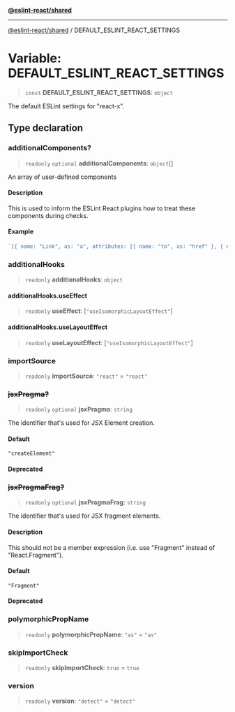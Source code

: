 [**@eslint-react/shared**](../README.md)

***

[@eslint-react/shared](../README.md) / DEFAULT\_ESLINT\_REACT\_SETTINGS

# Variable: DEFAULT\_ESLINT\_REACT\_SETTINGS

> `const` **DEFAULT\_ESLINT\_REACT\_SETTINGS**: `object`

The default ESLint settings for "react-x".

## Type declaration

### additionalComponents?

> `readonly` `optional` **additionalComponents**: `object`[]

An array of user-defined components

#### Description

This is used to inform the ESLint React plugins how to treat these components during checks.

#### Example

```ts
`[{ name: "Link", as: "a", attributes: [{ name: "to", as: "href" }, { name: "rel", defaultValue: "noopener noreferrer" }] }]`
```

### additionalHooks

> `readonly` **additionalHooks**: `object`

#### additionalHooks.useEffect

> `readonly` **useEffect**: \[`"useIsomorphicLayoutEffect"`\]

#### additionalHooks.useLayoutEffect

> `readonly` **useLayoutEffect**: \[`"useIsomorphicLayoutEffect"`\]

### importSource

> `readonly` **importSource**: `"react"` = `"react"`

### ~~jsxPragma?~~

> `readonly` `optional` **jsxPragma**: `string`

The identifier that's used for JSX Element creation.

#### Default

`"createElement"`

#### Deprecated

### ~~jsxPragmaFrag?~~

> `readonly` `optional` **jsxPragmaFrag**: `string`

The identifier that's used for JSX fragment elements.

#### Description

This should not be a member expression (i.e. use "Fragment" instead of "React.Fragment").

#### Default

`"Fragment"`

#### Deprecated

### polymorphicPropName

> `readonly` **polymorphicPropName**: `"as"` = `"as"`

### skipImportCheck

> `readonly` **skipImportCheck**: `true` = `true`

### version

> `readonly` **version**: `"detect"` = `"detect"`
